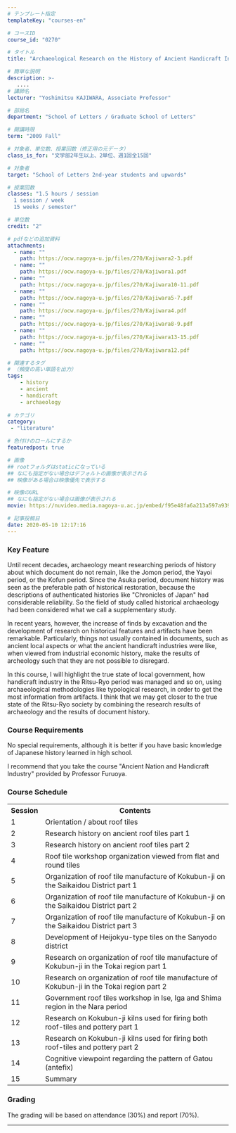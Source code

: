 ```yaml
---
# テンプレート指定
templateKey: "courses-en"

# コースID
course_id: "0270"

# タイトル
title: "Archaeological Research on the History of Ancient Handicraft Industries --about the roof tiles of Kokubun ji (provincial temples)--"

# 簡単な説明
description: >-
   ....
# 講師名
lecturer: "Yoshimitsu KAJIWARA, Associate Professor"

# 部局名
department: "School of Letters / Graduate School of Letters"

# 開講時限
term: "2009	Fall"

# 対象者、単位数、授業回数（修正用の元データ）
class_is_for: "文学部2年生以上、2単位、週1回全15回"

# 対象者
target: "School of Letters 2nd-year students and upwards"

# 授業回数
classes: "1.5 hours / session
  1 session / week
  15 weeks / semester"

# 単位数
credit: "2"

# pdfなどの追加資料
attachments:
  - name: "" 
    path: https://ocw.nagoya-u.jp/files/270/Kajiwara2-3.pdf
  - name: "" 
    path: https://ocw.nagoya-u.jp/files/270/Kajiwara1.pdf
  - name: "" 
    path: https://ocw.nagoya-u.jp/files/270/Kajiwara10-11.pdf
  - name: "" 
    path: https://ocw.nagoya-u.jp/files/270/Kajiwara5-7.pdf
  - name: "" 
    path: https://ocw.nagoya-u.jp/files/270/Kajiwara4.pdf
  - name: "" 
    path: https://ocw.nagoya-u.jp/files/270/Kajiwara8-9.pdf
  - name: "" 
    path: https://ocw.nagoya-u.jp/files/270/Kajiwara13-15.pdf
  - name: "" 
    path: https://ocw.nagoya-u.jp/files/270/Kajiwara12.pdf

# 関連するタグ
# （頻度の高い単語を出力）
tags:
    - history
    - ancient 
    - handicraft
    - archaeology
    
# カテゴリ
category:
 - "literature"

# 色付けのロールにするか
featuredpost: true

# 画像
## rootフォルダはstaticになっている
## なにも指定がない場合はデフォルトの画像が表示される
## 映像がある場合は映像優先で表示する

# 映像のURL
## なにも指定がない場合は画像が表示される
movie: https://nuvideo.media.nagoya-u.ac.jp/embed/f95e48fa6a213a597a939ec9f16b06a450da753f

# 記事投稿日
date: 2020-05-10 12:17:16
---
```


### Key Feature

Until recent decades, archaeology meant researching periods of history about which document do not remain, like the Jomon period, the Yayoi period, or the Kofun period. Since the Asuka period, document history was seen as the preferable path of historical restoration, because the descriptions of authenticated histories like "Chronicles of Japan" had considerable reliability. So the field of study called historical archaeology had been considered what we call a supplementary study.

In recent years, however, the increase of finds by excavation and the development of research on historical features and artifacts have been remarkable. Particularly, things not usually contained in documents, such as ancient local aspects or what the ancient handicraft industries were like, when viewed from industrial economic history, make the results of archeology such that they are not possible to disregard.

In this course, I will highlight the true state of local government, how handicraft industry in the Ritsu-Ryo period was managed and so on, using archaeological methodologies like typological research, in order to get the most information from artifacts. I think that we may get closer to the true state of the Ritsu-Ryo society by combining the research results of archaeology and the results of document history.

### Course Requirements

No special requirements, although it is better if you have basic knowledge of Japanese history learned in high school.

I recommend that you take the course "Ancient Nation and Handicraft Industry" provided by Professor Furuoya.

<h3>Course Schedule</h3>
<table class="basic" width="455">
<tr>
<th class="center">Session</th>
<th class="center">Contents</th>
</tr>
<tr>
<td class="center">1</td>
<td>Orientation / about roof tiles</td>
</tr>
<tr>
<td class="center">2</td>
<td>Research history on ancient roof tiles part 1</td>
</tr>
<tr>
<td class="center">3</td>
<td>Research history on ancient roof tiles part 2</td>
</tr>
<tr>
<td class="center">4</td>
<td>Roof tile workshop organization viewed from flat and round tiles</td>
</tr>
<tr>
<td class="center">5</td>
<td>Organization of roof tile manufacture of Kokubun-ji on the Saikaidou District part 1</td>
</tr>
<tr>
<td class="center">6</td>
<td>Organization of roof tile manufacture of Kokubun-ji on the Saikaidou District part 2</td>
</tr>
<tr>
<td class="center">7</td>
<td>Organization of roof tile manufacture of Kokubun-ji on the Saikaidou District part 3</td>
</tr>
<tr>
<td class="center">8</td>
<td>Development of Heijokyu-type tiles on the Sanyodo district</td>
</tr>
<tr>
<td class="center">9</td>
<td>Research on organization of roof tile manufacture of Kokubun-ji in the Tokai region part 1</td>
</tr>
<tr>
<td class="center">10</td>
<td>Research on organization of roof tile manufacture of Kokubun-ji in the Tokai region part 2</td>
</tr>
<tr>
<td class="center">11</td>
<td>Government roof tiles workshop in Ise, Iga and Shima region in the Nara period</td>
</tr>
<tr>
<td class="center">12</td>
<td>Research on Kokubun-ji kilns used for firing both roof-tiles and pottery part 1</td>
</tr>
<tr>
<td class="center">13</td>
<td>Research on Kokubun-ji kilns used for firing both roof-tiles and pottery part 2</td>
</tr>
<tr>
<td class="center">14</td>
<td>Cognitive viewpoint regarding the pattern of Gatou (antefix)</td>
</tr>
<tr>
<td class="center">15</td>
<td>Summary</td>
</tr>
</table>

### Grading

The grading will be based on attendance (30%) and report (70%).

---
